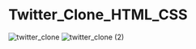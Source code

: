# Twitter_Clone_HTML_CSS
![twitter_clone](https://github.com/user-attachments/assets/b2ce4c0e-4253-4ad9-8657-291cbb7296fe)
![twitter_clone (2)](https://github.com/user-attachments/assets/4720366d-becf-4e14-bd16-e10fb8bb249a)
